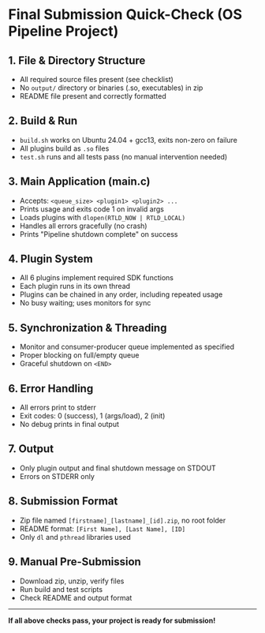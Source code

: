 # Final Submission Quick-Check (OS Pipeline Project)

## 1. File & Directory Structure
- All required source files present (see checklist)
- No `output/` directory or binaries (.so, executables) in zip
- README file present and correctly formatted

## 2. Build & Run
- `build.sh` works on Ubuntu 24.04 + gcc13, exits non-zero on failure
- All plugins build as `.so` files
- `test.sh` runs and all tests pass (no manual intervention needed)

## 3. Main Application (main.c)
- Accepts: `<queue_size> <plugin1> <plugin2> ...`
- Prints usage and exits code 1 on invalid args
- Loads plugins with `dlopen(RTLD_NOW | RTLD_LOCAL)`
- Handles all errors gracefully (no crash)
- Prints "Pipeline shutdown complete" on success

## 4. Plugin System
- All 6 plugins implement required SDK functions
- Each plugin runs in its own thread
- Plugins can be chained in any order, including repeated usage
- No busy waiting; uses monitors for sync

## 5. Synchronization & Threading
- Monitor and consumer-producer queue implemented as specified
- Proper blocking on full/empty queue
- Graceful shutdown on `<END>`

## 6. Error Handling
- All errors print to stderr
- Exit codes: 0 (success), 1 (args/load), 2 (init)
- No debug prints in final output

## 7. Output
- Only plugin output and final shutdown message on STDOUT
- Errors on STDERR only

## 8. Submission Format
- Zip file named `[firstname]_[lastname]_[id].zip`, no root folder
- README format: `[First Name], [Last Name], [ID]`
- Only `dl` and `pthread` libraries used

## 9. Manual Pre-Submission
- Download zip, unzip, verify files
- Run build and test scripts
- Check README and output format

---
**If all above checks pass, your project is ready for submission!**
